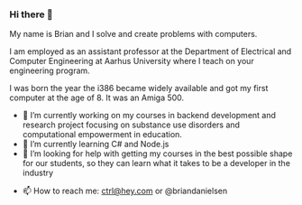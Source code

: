 ### Hi there 👋

My name is Brian and I solve and create problems with computers.

I am employed as an assistant professor at the Department of Electrical and Computer Engineering at Aarhus University where I teach on your engineering program.

I was born the year the i386 became widely available and got my first computer at the age of 8. It was an Amiga 500. 

- 🔭 I’m currently working on my courses in backend development and research project focusing on substance use disorders and computational empowerment in education.
- 🌱 I’m currently learning C# and Node.js
- 🤔 I’m looking for help with getting my courses in the best possible shape for our students, so they can learn what it takes to be a developer in the industry
<!-- - 💬 Ask me about ... -->
- 📫 How to reach me: ctrl@hey.com or @briandanielsen
<!-- - ⚡ Fun fact: ... -->

<!--
**bvda/bvda** is a ✨ _special_ ✨ repository because its `README.md` (this file) appears on your GitHub profile.

Here are some ideas to get you started:

-->
